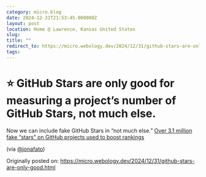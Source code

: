 ```yaml
---
category: micro.blog
date: 2024-12-31T21:53:45.000000Z
layout: post
location: Home @ Lawrence, Kansas United States
slug: 
title: ""
redirect_to: https://micro.webology.dev/2024/12/31/github-stars-are-only-good.html
tags: 
---
```


⭐ GitHub Stars are only good for measuring a project’s number of GitHub Stars, not much else.
=============================================================================================

Now we can include fake GitHub Stars in “not much else.” [Over 3.1 million fake “stars” on GitHub projects used to boost rankings](https://www.bleepingcomputer.com/news/security/over-31-million-fake-stars-on-github-projects-used-to-boost-rankings/)

(via [@jonafato](https://mastodon.social/@jonafato))

Originally posted on: https://micro.webology.dev/2024/12/31/github-stars-are-only-good.html